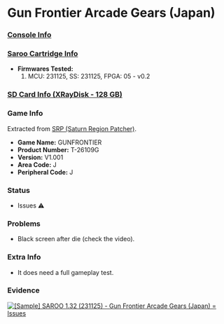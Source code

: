 # Gun Frontier Arcade Gears (Japan)

### [Console Info](../../../../../Info/Consoles/VA13/README.md)

### [Saroo Cartridge Info](../../../../../Info/Cartridges/RetroGameParadiseStore/1.32F/README.md)

- <b>Firmwares Tested:</b>
  1. MCU: 231125, SS: 231125, FPGA: 05 - v0.2

### [SD Card Info (XRayDisk - 128 GB)](../../../../../Info/SdCards/XRayDisk/128GB/fat32/README.md)

### Game Info

Extracted from [SRP (Saturn Region Patcher)](https://segaxtreme.net/resources/saturn-region-patcher.81/download).

- <b>Game Name:</b> GUNFRONTIER
- <b>Product Number:</b> T-26109G
- <b>Version:</b> V1.001
- <b>Area Code:</b> J
- <b>Peripheral Code:</b> J

### Status

- Issues :warning:

### Problems

- Black screen after die (check the video).

### Extra Info

- It does need a full gameplay test.

### Evidence

[![[Sample] SAROO 1.32 (231125) - Gun Frontier Arcade Gears (Japan) = Issues](https://img.youtube.com/vi/PUDWZlP-9yQ/0.jpg)](https://www.youtube.com/watch?v=PUDWZlP-9yQ)
